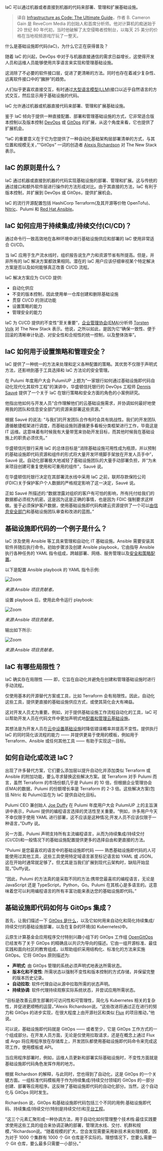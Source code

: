 <!--
title:  基础设施即代码终极指南
cover: https://cdn.thenewstack.io/media/2024/01/984f4092-jon-tyson-dzjtzdl7dwo-unsplash-1024x659.jpg
-->

IaC 可以通过机器或者直接到机器的代码来部署、管理和扩展基础设施。

> 译自 [Infrastructure as Code: The Ultimate Guide](https://thenewstack.io/infrastructure-as-code-the-ultimate-guide/)，作者 B. Cameron Gain 是 ReveCom Media 的创始人和首席分析师。他对计算机的痴迷始于 20 世纪 80 年代初，当时他破解了太空侵略者控制台，以每天 25 美分的价格在当地视频游戏厅玩了一整天。

什么是基础设施即代码(IaC)，为什么它正在获得普及？

随着 IaC 的兴起，DevOps 中对于与机器直接通信的需求日益增长，这使得开发人员和运维人员能够使用共享语言来实现和管理基础设施。

这消除了不必要的软件接口层，促进了更清晰的方法。同时也存在着减少复杂性、远离软件接口中的“臃肿”的趋势。

人们似乎更喜欢直接交互，有时通过[大型语言模型(LLM)](https://thenewstack.io/7-guiding-principles-for-working-with-llms/)接口以近乎自然语言的方式交互，然后显示用于基础设施的代码。

IaC 允许通过机器或机器直接代码来部署、管理和扩展基础设施。

鉴于 IaC 倾向于提供一种直接配置、部署和管理基础设施的方式，它非常适合版本控制以及版本控制 [DevOps](https://thenewstack.io/thinking-in-systems-a-sociotechnical-approach-to-devops/) 或 [GitOps](https://thenewstack.io/achieve-gitops-on-day-one-with-iac-automation/) 的扩展，从这个角度来看，它也提供了扩展机会。

“IaC 的重要意义在于它为您提供了一种自动化基础架构层部署清单的方式，与其位置和规模无关，”“GitOps” 一词的创造者 [Alexis Richardson](https://uk.linkedin.com/in/richardsonalexis) 对 The New Stack 表示。

## IaC 的原则是什么？

IaC 通过机器或直接到机器的代码实现基础设施的部署、管理和扩展。这与传统的通过接口和额外软件层进行操作的方法形成对比。由于其直接的方法，IaC 有利于版本控制，并扩展到 DevOps 或 GitOps，提供扩展机会。

IaC 的流行开源配置包括 HashiCorp Terraform(及其开源等价物 OpenTofu)、[Nitric](https://nitric.io/?utm_content=inline-mention)、Pulumi 和 [Red Hat Ansible](https://www.openshift.com/try?utm_content=inline-mention)。

## IaC 如何应用于持续集成/持续交付(CI/CD)？

通过命令行一致高效地在各种环境中进行基础设施供应和部署的 IaC 使用非常适合 CI/CD。

当 IaC 应用于生产流水线时，组织报告说生产力和资源节省有所提高。但是，并非所有的 IaC 解决方案都效果相同。潜在的 IaC 用户应该仔细审视某个特定解决方案是否以及如何能够真正改善 CI/CD 流程。

IaC 解决方案应为 CI/CD 提供:

- 自动化供应
- 不变的版本控制，因此使用单一仓库创建和删除基础设施
- 贯穿 CI/CD 的测试功能
- 设置策略的能力
- 管理安全的能力

IaC 为 CI/CD 提供的不变性“至关重要”，[企业管理协会(EMA)](https://www.enterprisemanagement.com/)分析师 [Torsten Volk](https://www.linkedin.com/in/torstenvolk/) 对 The New Stack 表示。他说，之所以如此，是因为它“确保一致性、便于回滚的清晰审计轨迹、对安全性和合规性的统一控制，以及整体效率”。

## IaC 如何用于设置策略和管理安全？

IaC 提供了一种统一的方法来处理和定义各种配置的策略。其优势不仅限于声明式方法，还影响到基于工具选择和 IaC 方法论的安全管理。

在 Pulumi 年度用户大会 PulumiUP 上题为“一家银行如何通过基础设施即代码自动化现代化其软件工程”的演讲中，华盛顿信托银行的 DevOps 工程师 [Dennis Sauvé](https://www.linkedin.com/in/dengsauve/) 提供了一个关于 IaC 在银行策略和安全方面的角色的小案例研究。

他指出他如何与开发人员“合作理解他们的云基础设施需求，并协调如何最好地使用我的团队和信息安全部门的资源来部署这些资源。”

根据 Sauvé 的说法: “与我们的开发团队合作有时会具有挑战性。我们的开发团队遵循敏捷框架进行调度，而基础设施则遵循更多看板分类框架进行工作，毕竟这是 IT 运维。这意味着有时候我有大量带宽来协助开发目标，而其他时候我在基础设施上的职责必须优先。”

华盛顿信托银行采用 IaC 的总体目标是“消除基础设施可用性成为瓶颈，并以预制的基础设施即代码资源和组件的形式将大量开发环境脚手架放在开发人员手中”，Sauvé 说。自动化部署极大地减轻了基础设施团队的大量手动部署负担，并“为未来项目创建可重复使用和可重用的组件”，Sauvé 说。

在华盛顿信托银行决定在其部署流水线中采用 IaC 之前，联邦存款保险公司(FDIC)关于保护客户个人数据的严格规定影响了这一决定，Sauvé 说。

正如 Sauvé 所描述的:“数据泄露对组织的客户有可怕的影响，所有托付给我们的数据都必须视为机密。这是因为这是正确的事情，也是因为 FDIC 强制要求这样做。鉴于必须保护客户数据，使用基础设施即代码构建云资源提供了一个可以[由信息安全部门](https://thenewstack.io/how-to-enable-developer-teams-to-improve-container-security/)和基础设施团队审查和改进的蓝图。”

## 基础设施即代码的一个例子是什么？

IaC 涉及使用 Ansible 等工具来管理和自动化 IT 基础设施。Ansible 需要安装其软件并随后执行命令。初始步骤涉及创建 Ansible playbook，它由指导 Ansible 执行各种任务的 YAML 指令组成，跨越部署、网络、服务管理以及[安全和策略配置](https://thenewstack.io/tutorial-create-a-kubernetes-pod-security-policy/)。

以下是配置 Ansible playbook 的 YAML 指令示例:

![Zoom](https://cdn.thenewstack.io/media/2024/01/cfa5dda0-capture-decran-2024-01-16-144453-1024x250.png)

*来源:Ansible 项目贡献者。*

设置 playbook 后，使用此命令运行 playbook:

![Zoom](https://cdn.thenewstack.io/media/2024/01/c89276ff-capture-decran-2024-01-16-144808-1024x54.png)

*来源:Ansible 项目贡献者。*

输出如下所示:

![Zoom](https://cdn.thenewstack.io/media/2024/01/c37d7780-capture-decran-2024-01-16-145028-1024x234.png)

*来源:Ansible 项目贡献者。*

## IaC 有哪些局限性？

IaC 确实存在局限性 —— 即，它旨在自动化并避免在创建和管理基础设施时进行手动流程。

仅使用基本的开源替代方案或工具，比如 Terraform 会有局限性。因此，自动化这些工具，提供更直接的基础设施供应方式，或使其简化会大有裨益。

这对开发人员尤为重要。例如，对于提供基础设施工作流程自动化的工具，IaC 可以帮助开发人员在代码文件中更加声明式地[配置和管理云基础设施](https://thenewstack.io/how-much-of-cloud-native-incidents-should-developers-manage/)。

其想法是为开发人员在[云中设置基础设施](https://thenewstack.io/3-tips-to-secure-your-cloud-infrastructure-and-workloads/)时降低错误概率并提高不变性。提供执行 IaC 的同时简化该流程的能力 —— 并提供更易于使用的模板，例如用于 Terraform、Ansible 或任何其他工具 —— 有助于实现这一目标。

## 如何自动化或改进 IaC？

出现了许多替代方案，它们要么添加层以提升自动化并添加类似 Terraform 或 Ansible 的附加功能，要么寻求替换这些解决方案。就 Terraform 对手 Pulumi 而言，虽然 Terraform 的市场份额几乎是 Pulumi 的 10 倍，但根据企业管理协会(EMA)的数据，Pulumi 的份额增长率是 Terraform 的 2-3 倍。这些解决方案(包括 Nitric 和 Pulumi)旨在为 IaC 提供自动化目标。

Pulumi CEO 兼创始人 [Joe Duffy](https://www.linkedin.com/in/joejduffy/) 在 Pulumi 年度用户大会 PulumiUP 上的主旨演讲中表示，Pulumi 提供的编程语言选择的灵活性至关重要。“例如，许多用户今天不幸仅限于使用 YAML 进行部署，这不应该是这种情况;开发人员不应该仅限于一种语言，”Duffy 说。

另一方面，Pulumi 声明支持所有主流编程语言，从而为持续集成/持续交付(CI/CD)和一般情况下的基础设施配置提供更多的选择自由和更直接的方法。

“Pulumi 是您最喜欢的语言中的基础设施即代码 —— 熟悉基础设施即代码的人可能使用过其他工具，这些工具使用特定域语言甚至标记语言如 YAML 或 JSON，这在开始时通常就足够了。但尤其是当我们扩展到现代云架构时，缺陷开始显现，”Duffy说。

“因此，Pulumi 的方法真的是采取不同的方法:携带您最喜欢的编程语言，无论是 JavaScript 还是 TypeScript，Python，Go。Pulumi 在其核心是多语言的。这意味着您可以利用编程语言的所有丰富功能来表达您的基础设施即代码。”

## 基础设施即代码如何与 GitOps 集成？

首先，让我们描述一下 [GitOps 是什么](https://thenewstack.io/gitops-git-push-all-the-things/)，以及它如何用来自动化和简化持续集成/持续交付的基础设施部署，以及在复杂的环境(如 Kubernetes)中。

云原生计算基金会应用程序交付特别兴趣小组下的 GitOps 工作组 [OpenGitOps](https://opengitops.dev/) 已经发布了关于 GitOps 的精确且以共识为导向的描述。它由一组开源标准、最佳实践和面向社区的教育组成，以帮助组织采用结构化、标准化的方法来实施 GitOps。它将 GitOps 原则描述为:

- **声明式**: 由 GitOps 管理的系统必须声明式地表达所需状态。
- **版本化和不变性**: 所需状态以强制不变性和版本控制的方式存储，并保留完整的版本历史记录。  
- **自动拉取**: 软件代理自动从源中拉取所需的状态声明。
- **持续协调**: 软件代理持续观察实际系统状态，并尝试应用所需状态。

“目标是改善云原生部署的可访问性和可管理性，简化与 Kubernetes 相关的复杂性，并促进更顺畅的运营，”Alexis Richardson说。“这些改进将通过正在进行的努力和 GitOps 的进步实现，在很大程度上由开源社区和类似 [Flux](https://thenewstack.io/argo-cd-and-flux-are-cncf-grads-but-what-now/) 的项目推动，”他说。

可以说，基础设施即代码就是 GitOps —— 或者至少，它是 GitOps 工作方式的一个组成部分。在开发人员方面，无论是仅使用拉取请求，还是在概念上通过 Flux 或 Argo 将应用程序放在存储库上，开发团队都使用基础设施即代码命令来完成这项工作，使用模板或 API。

当应用程序部署时，例如，运维人员更新和部署实际基础设施时，不变性方面就是基础设施即代码角色发挥作用的地方。

根据 Richardson 的解释，与此同时，您也得到了自动化，这是 GitOps 的一个关键方面。一组标准代码模板用于作为持续集成/持续交付领域的 GitOps 的一部分创建、部署等应用程序。这反映了基础设施即代码的自动化部分。当然，这个自动化与 GitOps 同时发生。

Richardson 说，GitOps 和基础设施即代码包括三个不同的用例:基础设施即代码、持续集成/持续交付(特别是持续交付)和[平台工程](https://thenewstack.io/year-in-review-platform-engineering-still-run-by-spreadsheet/)。

“这三个元素汇聚形成一种协调方法，用于自动化如何管理整个技术栈:最佳实践要求使用这些工具的组合来协调正确的部署，管理流水线、交付、机群和规模，”Richardson说。“随着规模的扩大，您会发现需要采用新技术来处理规模，因为对于 1000 个集群有 1000 个 Git 仓库是不实际的。理想情况下，您要么需要一个 Git 仓库，要么最多只需要一小部分。”
